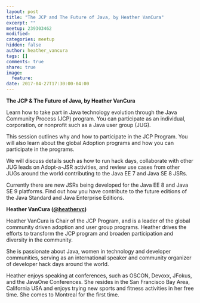 ```yaml
---
layout: post
title: "The JCP and The Future of Java, by Heather VanCura"
excerpt: ""
meetup: 239303462
modified:
categories: meetup
hidden: false
author: heather_vancura
tags: []
comments: true
share: true
image:
  feature:
date: 2017-04-27T17:30:00-04:00
---
```


__The JCP & The Future of Java, by Heather VanCura__

Learn how to take part in Java technology evolution through the Java Community Process (JCP) program. You can participate as an individual, corporation, or nonprofit such as a Java user group (JUG). 

This session outlines why and how to participate in the JCP Program. You will also learn about the global Adoption programs and how you can participate in the programs. 

We will discuss details such as how to run hack days, collaborate with other JUG leads on Adopt-a-JSR activities, and review use cases from other JUGs around the world contributing to the Java EE 7 and Java SE 8 JSRs. 

Currently there are new JSRs being developed for the Java EE 8 and Java SE 9 platforms. Find out how you have contribute to the future editions of the Java Standard and Java Enterprise Editions.

__Heather VanCura ([@heathervc](https://twitter.com/heathervs))__

Heather VanCura is Chair of the JCP Program, and is a leader of the global community driven adoption and user group programs. Heather drives the efforts to transform the JCP program and broaden participation and diversity in the community. 

She is passionate about Java, women in technology and developer communities, serving as an international speaker and community organizer of developer hack days around the world. 

Heather enjoys speaking at conferences, such as OSCON, Devoxx, JFokus, and the JavaOne Conferences. She resides in the San Francisco Bay Area, California USA and enjoys trying new sports and fitness activities in her free time. She comes to Montreal for the first time.
